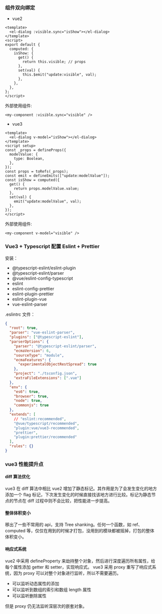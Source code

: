 ### 组件双向绑定

- vue2

```vue
<template>
  <el-dialog :visible.sync="isShow"></el-dialog>
</template>
<script>
export default {
  computed: {
    isShow: {
      get() {
        return this.visible; // props
      },
      set(val) {
        this.$emit("update:visible", val);
      },
    },
  },
};
</script>
```

外部使用组件:

```vue
<my-component :visible.sync="visible" />
```

- vue3

```vue
<template>
  <el-dialog v-model="isShow"></el-dialog>
</template>
<script setup>
const _props = defineProps({
  modelValue: {
    type: Boolean,
  },
});
const props = toRefs(_props);
const emit = defineEmits(["update:modelValue"]);
const isShow = computed({
  get() {
    return props.modelValue.value;
  },
  set(val) {
    emit("update:modelValue", val);
  },
});
</script>
```

外部使用组件:

```vue
<my-component v-model="visible" />
```

### Vue3 + Typescript 配置 Eslint + Prettier

安装：

- @typescript-eslint/eslint-plugin
- @typescript-eslint/parser
- @vue/eslint-config-typescript
- eslint
- eslint-config-prettier
- eslint-plugin-prettier
- eslint-plugin-vue
- vue-eslint-parser

.eslintrc 文件：

```json
{
  "root": true,
  "parser": "vue-eslint-parser",
  "plugins": ["@typescript-eslint"],
  "parserOptions": {
    "parser": "@typescript-eslint/parser",
    "ecmaVersion": 6,
    "sourceType": "module",
    "ecmaFeatures": {
      "experimentalObjectRestSpread": true
    },
    "project": "./tsconfig.json",
    "extraFileExtensions": [".vue"]
  },
  "env": {
    "es6": true,
    "browser": true,
    "node": true,
    "commonjs": true
  },
  "extends": [
    // "eslint:recommended",
    "@vue/typescript/recommended",
    "plugin:vue/vue3-recommended",
    "prettier",
    "plugin:prettier/recommended"
  ],
  "rules": {}
}
```

### vue3 性能提升点

#### diff 算法优化

vue3 在 diff 算法中相比 vue2 增加了静态标记。其作用是为了会发生变化的地方添加一个 flag 标记，下次发生变化的时候直接找该地方进行比较。标记为静态节点的节点在 diff 过程中则不会比较，把性能进一步提高。

#### 整体体积变小

移出了一些不常用的 api，支持 Tree shanking。任何一个函数，如 ref、computed 等，仅仅在用到的时候才打包，没用到的模块都被摇掉，打包的整体体积变小。

#### 响应式系统

vue2 中采用 defineProperty 来劫持整个对象，然后进行深度遍历所有属性，给每个属性添加 getter 和 setter，实现响应式。
vue3 采用 proxy 重写了响应式系统，因为 proxy 可以对整个对象进行监听，所以不需要遍历。

- 可以监听动态属性的添加
- 可以监听到数组的索引和数组 length 属性
- 可以监听删除属性

但是 proxy 仍无法监听深层次的嵌套对象。